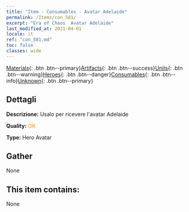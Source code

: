 ```yaml
---
title: "Item - Consumables - Avatar Adelaide"
permalink: /Items/con_581/
excerpt: "Era of Chaos  Avatar Adelaide"
last_modified_at: 2021-04-01
locale: it
ref: "con_581.md"
toc: false
classes: wide
---
```

 [Materials](/it/Items/){: .btn .btn--primary}[Artifacts](/it/Items/Artifacts/){: .btn .btn--success}[Units](/it/Items/Units/){: .btn .btn--warning}[Heroes](/it/Items/Heroes/){: .btn .btn--danger}[Consumables](/it/Items/Consumables/){: .btn .btn--info}[Unknown](/it/Items/Unknown/){: .btn .btn--primary}

## Dettagli
 **Descrizione:** Usalo per ricevere l'avatar Adelaide

 **Quality:** <span style="color: #FF8C00">OK</span>

 **Type:** Hero Avatar

## Gather

  None

## This item contains:

  None

